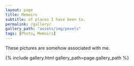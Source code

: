 ```yaml
---
layout: page
title: Memoirs
subtitle: of places I have been to.
permalink: /gallery/
gallery_path: "assets/img/pexels"
tags: [Photo, Memoirs]
---
```


These pictures are somehow associated with me.


{% include gallery.html gallery_path=page.gallery_path %}